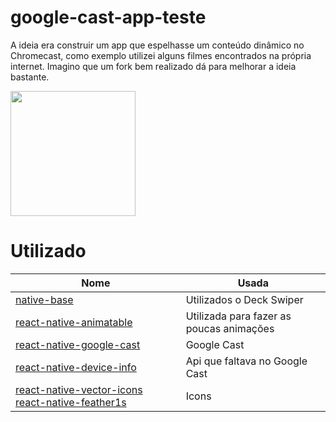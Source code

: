 # google-cast-app-teste
A ideia era construir um app que espelhasse um conteúdo dinâmico no Chromecast, como exemplo utilizei alguns filmes encontrados na própria internet. Imagino que um fork bem realizado dá para melhorar a ideia bastante.

<img src="/src/img/simulate.gif?raw=true" width="200px">

# Utilizado 
|**Nome**|**Usada**  |
|--|--|
|[native-base](https://docs.nativebase.io/Components.html#deckswiper-def-headref)|Utilizados o Deck Swiper|
|[react-native-animatable](https://github.com/oblador/react-native-animatable)|Utilizada para fazer as poucas animações|
|[react-native-google-cast](https://github.com/react-native-google-cast/react-native-google-cast)|Google Cast|
|[react-native-device-info](https://github.com/react-native-community/react-native-device-info)|Api que faltava no Google Cast|
|[react-native-vector-icons](https://github.com/oblador/react-native-vector-icons) [react-native-feather1s](https://github.com/sebinq/react-native-feather1s)|Icons|
